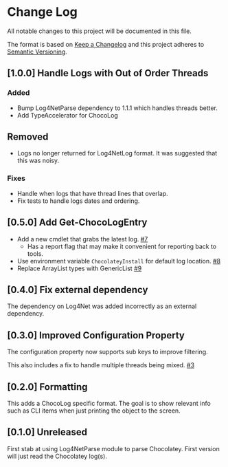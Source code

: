 # Change Log

All notable changes to this project will be documented in this file.

The format is based on [Keep a Changelog](http://keepachangelog.com/)
and this project adheres to [Semantic Versioning](http://semver.org/).

## [1.0.0] Handle Logs with Out of Order Threads

### Added

- Bump Log4NetParse dependency to 1.1.1 which handles threads better.
- Add TypeAccelerator for ChocoLog

## Removed

- Logs no longer returned for Log4NetLog format. It was suggested that
  this was noisy.

### Fixes

- Handle when logs that have thread lines that overlap.
- Fix tests to handle logs dates and ordering.

## [0.5.0] Add Get-ChocoLogEntry

- Add a new cmdlet that grabs the latest log.
  [#7](https://github.com/HeyItsGilbert/ChocoLogParse/issues/7)
  - Has a report flag that may make it convenient for reporting back to tools.
- Use environment variable `ChocolateyInstall` for default log location.
  [#8](https://github.com/HeyItsGilbert/ChocoLogParse/issues/8)
- Replace ArrayList types with GenericList
  [#9](https://github.com/HeyItsGilbert/ChocoLogParse/issues/9)

## [0.4.0] Fix external dependency

The dependency on Log4Net was added incorrectly as an external dependency.

## [0.3.0] Improved Configuration Property

The configuration property now supports sub keys to improve filtering.

This also includes a fix to handle multiple threads being mixed.
[#3](https://github.com/HeyItsGilbert/ChocoLogParse/issues/3)

## [0.2.0] Formatting

This adds a ChocoLog specific format. The goal is to show relevant info such as
CLI items when just printing the object to the screen.

## [0.1.0] Unreleased

First stab at using Log4NetParse module to parse Chocolatey. First version will
just read the Chocolatey log(s).

